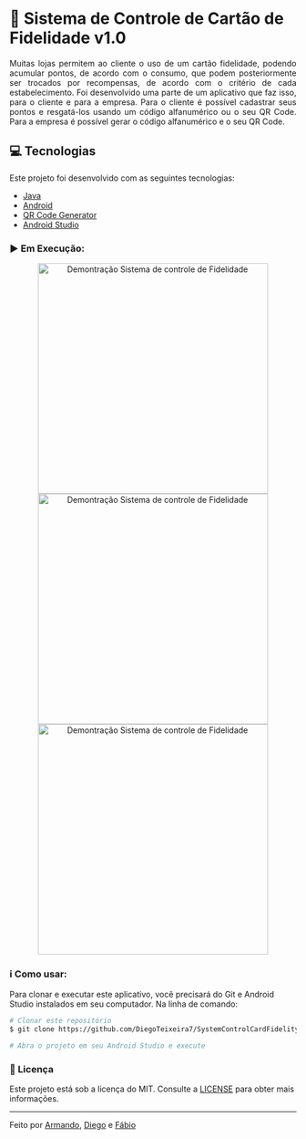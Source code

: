 # :iphone: Sistema de Controle de Cartão de Fidelidade v1.0
<p align="justify">Muitas lojas permitem ao cliente o uso de um cartão fidelidade, podendo acumular pontos, de acordo com o consumo,
que podem posteriormente ser trocados por recompensas, de acordo com o critério de cada estabelecimento.
Foi desenvolvido uma parte de um aplicativo que faz isso, para o cliente e para a empresa.
Para o cliente é possível cadastrar seus pontos e resgatá-los usando um código alfanumérico ou o seu QR Code.
Para a empresa é possível gerar o código alfanumérico e o seu QR Code.</p>

## :computer: Tecnologias

Este projeto foi desenvolvido com as seguintes tecnologias:

-  [Java](https://www.java.com/pt-BR/)
-  [Android](https://developer.android.com/docs)
-  [QR Code Generator](https://github.com/rajnish824/QR_Code_Generator_and_Scanner)
-  [Android Studio](https://developer.android.com/studio)

### :arrow_forward: Em Execução:

<p align="center">
 <img alt="Demontração Sistema de controle de Fidelidade" src="assets/registrarPontos_Cliente_F.gif" width="404px" heigth="720px">
 <img alt="Demontração Sistema de controle de Fidelidade" src="assets/registrarPontos_Empresa_F.gif" width="404px" heigth="720px">
 <img alt="Demontração Sistema de controle de Fidelidade" src="assets/resgatarPontos_Clientes_F.gif" width="404px" heigth="720px">
</p>

### :information_source: Como usar:

Para clonar e executar este aplicativo, você precisará do Git e Android Studio instalados em seu computador. Na linha de comando:

```bash
# Clonar este repositório
$ git clone https://github.com/DiegoTeixeira7/SystemControlCardFidelity.git

# Abra o projeto em seu Android Studio e execute

```

### :memo: Licença
Este projeto está sob a licença do MIT. Consulte a [LICENSE](https://github.com/DiegoTeixeira7/SystemControlCardFidelity/blob/master/LICENSE) para obter mais informações.

---

Feito por [Armando](https://github.com/dico422), [Diego](https://github.com/) e [Fábio](https://github.com/fabiomirandafig)
